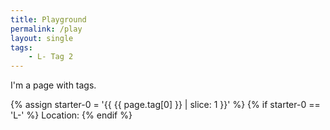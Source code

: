 ```yaml
---
title: Playground
permalink: /play
layout: single
tags:
    - L- Tag 2
---
```

I'm a page with tags.

{% assign starter-0 = '{{ {{ page.tag[0] }} | slice: 1 }}' %}
{% if  starter-0 == 'L-' %}
  Location:
{% endif %}






